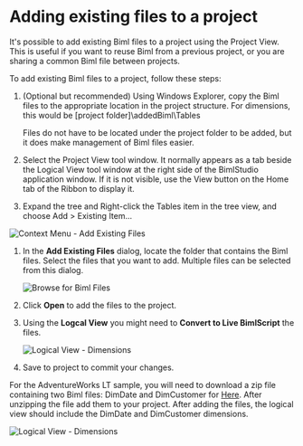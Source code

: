 # Adding existing files to a project

It's possible to add existing Biml files to a project using the Project View. This is useful if you want to reuse Biml from a previous project, or you are sharing a common Biml file between projects.

To add existing Biml files to a project, follow these steps:

1. (Optional but recommended) Using Windows Explorer, copy the Biml files to the appropriate location in the project structure. For dimensions, this would be [project folder]\addedBiml\Tables

    Files do not have to be located under the project folder to be added, but it does make management of Biml files easier.

1. Select the Project View tool window. It normally appears as a tab beside the Logical View tool window at the right side of the BimlStudio application window. If it is not visible, use the View button on the Home tab of the Ribbon to display it.

1. Expand the tree and Right-click the Tables item in the tree view, and choose Add > Existing Item...

![Context Menu - Add Existing Files](https://varigencecom.blob.core.windows.net/images-mistdocumentation/009_Step03.png)

1. In the **Add Existing Files** dialog, locate the folder that contains the Biml files. Select the files that you want to add. Multiple files can be selected from this dialog.

    ![Browse for Biml Files](https://varigencecom.blob.core.windows.net/images-mistdocumentation/009_Step04.png)

1. Click **Open** to add the files to the project.

1. Using the **Logcal View** you might need to **Convert to Live BimlScript** the files.

    ![Logical View - Dimensions](https://varigencecom.blob.core.windows.net/images-mistdocumentation/008_Step01.png)

1. Save to project to commit your changes.

For the AdventureWorks LT sample, you will need to download a zip file containing two Biml files: DimDate and DimCustomer for [Here](/downloads/walkthrough_addexistingfiles.zip). After unzipping the file add them to your project. After adding the files, the logical view should include the DimDate and DimCustomer dimensions.

![Logical View - Dimensions](https://varigencecom.blob.core.windows.net/images-mistdocumentation/008_Step02.png)

